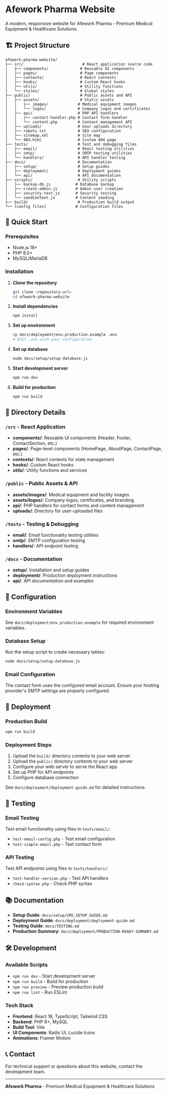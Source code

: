 # Afework Pharma Website

A modern, responsive website for Afework Pharma - Premium Medical Equipment & Healthcare Solutions.

## 🏗️ Project Structure

```
afework-pharma-website/
├── src/                          # React application source code
│   ├── components/              # Reusable UI components
│   ├── pages/                   # Page components
│   ├── contexts/                # React contexts
│   ├── hooks/                   # Custom React hooks
│   ├── utils/                   # Utility functions
│   └── styles/                  # Global styles
├── public/                      # Public assets and API
│   ├── assets/                  # Static assets
│   │   ├── images/             # Medical equipment images
│   │   └── logos/              # Company logos and certificates
│   ├── api/                    # PHP API handlers
│   │   ├── contact-handler.php # Contact form handler
│   │   └── content.php         # Content management API
│   ├── uploads/                # User uploads directory
│   ├── robots.txt              # SEO configuration
│   ├── sitemap.xml             # Site map
│   └── 404.html                # Custom 404 page
├── tests/                      # Test and debugging files
│   ├── email/                  # Email testing utilities
│   ├── smtp/                   # SMTP testing utilities
│   └── handlers/               # API handler testing
├── docs/                       # Documentation
│   ├── setup/                  # Setup guides
│   ├── deployment/             # Deployment guides
│   └── api/                    # API documentation
├── scripts/                    # Utility scripts
│   ├── backup-db.js           # Database backup
│   ├── create-admin.js        # Admin user creation
│   ├── security-test.js       # Security testing
│   └── seedContent.js         # Content seeding
├── build/                      # Production build output
└── [config files]             # Configuration files
```

## 🚀 Quick Start

### Prerequisites
- Node.js 18+ 
- PHP 8.0+
- MySQL/MariaDB

### Installation

1. **Clone the repository**
   ```bash
   git clone <repository-url>
   cd afework-pharma-website
   ```

2. **Install dependencies**
   ```bash
   npm install
   ```

3. **Set up environment**
   ```bash
   cp docs/deployment/env.production.example .env
   # Edit .env with your configuration
   ```

4. **Set up database**
   ```bash
   node docs/setup/setup-database.js
   ```

5. **Start development server**
   ```bash
   npm run dev
   ```

6. **Build for production**
   ```bash
   npm run build
   ```

## 📁 Directory Details

### `/src` - React Application
- **components/**: Reusable UI components (Header, Footer, ContactSection, etc.)
- **pages/**: Page-level components (HomePage, AboutPage, ContactPage, etc.)
- **contexts/**: React contexts for state management
- **hooks/**: Custom React hooks
- **utils/**: Utility functions and services

### `/public` - Public Assets & API
- **assets/images/**: Medical equipment and facility images
- **assets/logos/**: Company logos, certificates, and branding
- **api/**: PHP handlers for contact forms and content management
- **uploads/**: Directory for user-uploaded files

### `/tests` - Testing & Debugging
- **email/**: Email functionality testing utilities
- **smtp/**: SMTP configuration testing
- **handlers/**: API endpoint testing

### `/docs` - Documentation
- **setup/**: Installation and setup guides
- **deployment/**: Production deployment instructions
- **api/**: API documentation and examples

## 🔧 Configuration

### Environment Variables
See `docs/deployment/env.production.example` for required environment variables.

### Database Setup
Run the setup script to create necessary tables:
```bash
node docs/setup/setup-database.js
```

### Email Configuration
The contact form uses the configured email account. Ensure your hosting provider's SMTP settings are properly configured.

## 🚀 Deployment

### Production Build
```bash
npm run build
```

### Deployment Steps
1. Upload the `build/` directory contents to your web server
2. Upload the `public/` directory contents to your web server
3. Configure your web server to serve the React app
4. Set up PHP for API endpoints
5. Configure database connection

See `docs/deployment/deployment-guide.md` for detailed instructions.

## 🧪 Testing

### Email Testing
Test email functionality using files in `tests/email/`:
- `test-email-config.php` - Test email configuration
- `test-simple-email.php` - Test contact form

### API Testing
Test API endpoints using files in `tests/handlers/`:
- `test-handler-version.php` - Test API handlers
- `check-syntax.php` - Check PHP syntax

## 📚 Documentation

- **Setup Guide**: `docs/setup/CMS_SETUP_GUIDE.md`
- **Deployment Guide**: `docs/deployment/deployment-guide.md`
- **Testing Guide**: `docs/TESTING.md`
- **Production Summary**: `docs/deployment/PRODUCTION-READY-SUMMARY.md`

## 🛠️ Development

### Available Scripts
- `npm run dev` - Start development server
- `npm run build` - Build for production
- `npm run preview` - Preview production build
- `npm run lint` - Run ESLint

### Tech Stack
- **Frontend**: React 18, TypeScript, Tailwind CSS
- **Backend**: PHP 8+, MySQL
- **Build Tool**: Vite
- **UI Components**: Radix UI, Lucide Icons
- **Animations**: Framer Motion

## 📞 Contact

For technical support or questions about this website, contact the development team.

---

**Afework Pharma** - Premium Medical Equipment & Healthcare Solutions